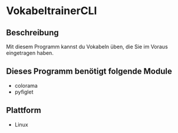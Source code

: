 # VokabeltrainerCLI

## Beschreibung
Mit diesem Programm kannst du Vokabeln üben, die Sie im Voraus eingetragen haben.

## Dieses Programm benötigt folgende Module
- colorama
- pyfiglet

## Plattform
- Linux
